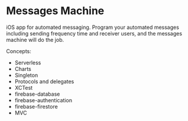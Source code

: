# Messages Machine

iOS app for automated messaging. Program your automated messages including sending frequency time and receiver users, and the messages machine will do the job.

Concepts:

* Serverless
* Charts
* Singleton
* Protocols and delegates
* XCTest
* firebase-database
* firebase-authentication
* firebase-firestore
* MVC
